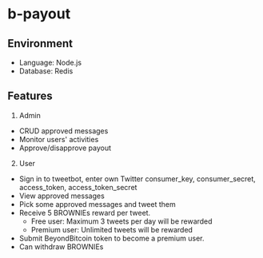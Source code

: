 # b-payout
## Environment
- Language: Node.js
- Database: Redis

## Features
1. Admin
  - CRUD approved messages
  - Monitor users' activities
  - Approve/disapprove payout
2. User
  - Sign in to tweetbot, enter own Twitter consumer_key, consumer_secret, access_token, access_token_secret
  - View approved messages
  - Pick some approved messages and tweet them
  - Receive 5 BROWNIEs reward per tweet.
    - Free user: Maximum 3 tweets per day will be rewarded
    - Premium user: Unlimited tweets will be rewarded
  - Submit BeyondBitcoin token to become a premium user. 
  - Can withdraw BROWNIEs
